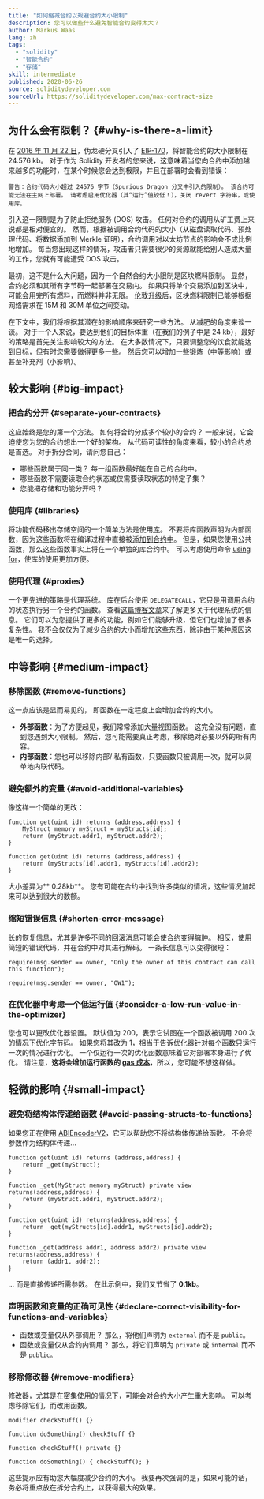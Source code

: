 ```yaml
---
title: "如何缩减合约以规避合约大小限制"
description: 您可以做些什么避免智能合约变得太大？
author: Markus Waas
lang: zh
tags:
  - "solidity"
  - "智能合约"
  - "存储"
skill: intermediate
published: 2020-06-26
source: soliditydeveloper.com
sourceUrl: https://soliditydeveloper.com/max-contract-size
---
```


## 为什么会有限制？ {#why-is-there-a-limit}

在 [2016 年 11 月 22 日](https://blog.ethereum.org/2016/11/18/hard-fork-no-4-spurious-dragon/)，伪龙硬分叉引入了 [EIP-170](https://eips.ethereum.org/EIPS/eip-170)，将智能合约的大小限制在 24.576 kb。 对于作为 Solidity 开发者的您来说，这意味着当您向合约中添加越来越多的功能时，在某个时候您会达到极限，并且在部署时会看到错误：

`警告：合约代码大小超过 24576 字节（Spurious Dragon 分叉中引入的限制）。 该合约可能无法在主网上部署。 请考虑启用优化器（其“运行”值较低！），关闭 revert 字符串，或使用库。`

引入这一限制是为了防止拒绝服务 (DOS) 攻击。 任何对合约的调用从矿工费上来说都是相对便宜的。 然而，根据被调用合约代码的大小（从磁盘读取代码、预处理代码、将数据添加到 Merkle 证明），合约调用对以太坊节点的影响会不成比例地增加。 每当您出现这样的情况，攻击者只需要很少的资源就能给别人造成大量的工作，您就有可能遭受 DOS 攻击。

最初，这不是什么大问题，因为一个自然合约大小限制是区块燃料限制。 显然，合约必须和其所有字节码一起部署在交易内。 如果只将单个交易添加到区块中，可能会用完所有燃料，而燃料并非无限。 [伦敦升级](/ethereum-forks/#london)后，区块燃料限制已能够根据网络需求在 15M 和 30M 单位之间变动。

在下文中，我们将根据其潜在的影响顺序来研究一些方法。 从减肥的角度来谈一谈。 对于一个人来说，要达到他们的目标体重（在我们的例子中是 24 kb），最好的策略是首先关注影响较大的方法。 在大多数情况下，只要调整您的饮食就能达到目标，但有时您需要做得更多一些。 然后您可以增加一些锻炼（中等影响）或甚至补充剂（小影响）。

## 较大影响 {#big-impact}

### 把合约分开 {#separate-your-contracts}

这应始终是您的第一个方法。 如何将合约分成多个较小的合约？ 一般来说，它会迫使您为您的合约想出一个好的架构。 从代码可读性的角度来看，较小的合约总是首选。 对于拆分合同，请问您自己：

- 哪些函数属于同一类？ 每一组函数最好能在自己的合约中。
- 哪些函数不需要读取合约状态或仅需要读取状态的特定子集？
- 您能把存储和功能分开吗？

### 使用库 {#libraries}

将功能代码移出存储空间的一个简单方法是使用[库](https://solidity.readthedocs.io/en/v0.6.10/contracts.html#libraries)。 不要将库函数声明为内部函数，因为这些函数将在编译过程中直接被[添加到合约中](https://ethereum.stackexchange.com/questions/12975/are-internal-functions-in-libraries-not-covered-by-linking)。 但是，如果您使用公共函数，那么这些函数事实上将在一个单独的库合约中。 可以考虑使用命令 [using for](https://solidity.readthedocs.io/en/v0.6.10/contracts.html#using-for)，使库的使用更加方便。

### 使用代理 {#proxies}

一个更先进的策略是代理系统。 库在后台使用 `DELEGATECALL`，它只是用调用合约的状态执行另一个合约的函数。 查看[这篇博客文章](https://hackernoon.com/how-to-make-smart-contracts-upgradable-2612e771d5a2)来了解更多关于代理系统的信息。 它们可以为您提供了更多的功能，例如它们能够升级，但它们也增加了很多复杂性。 我不会仅仅为了减少合约的大小而增加这些东西，除非由于某种原因这是唯一的选择。

## 中等影响 {#medium-impact}

### 移除函数 {#remove-functions}

这一点应该是显而易见的， 即函数在一定程度上会增加合约的大小。

- **外部函数**：为了方便起见，我们常常添加大量视图函数。 这完全没有问题，直到您遇到大小限制。 然后，您可能需要真正考虑，移除绝对必要以外的所有内容。
- **内部函数**：您也可以移除内部/ 私有函数，只要函数只被调用一次，就可以简单地内联代码。

### 避免额外的变量 {#avoid-additional-variables}

像这样一个简单的更改：

```solidity
function get(uint id) returns (address,address) {
    MyStruct memory myStruct = myStructs[id];
    return (myStruct.addr1, myStruct.addr2);
}
```

```solidity
function get(uint id) returns (address,address) {
    return (myStructs[id].addr1, myStructs[id].addr2);
}
```

大小差异为** 0.28kb**。 您有可能在合约中找到许多类似的情况，这些情况加起来可以达到很大的数额。

### 缩短错误信息 {#shorten-error-message}

长的恢复信息，尤其是许多不同的回滚消息可能会使合约变得臃肿。 相反，使用简短的错误代码，并在合约中对其进行解码。 一条长信息可以变得很短：

```solidity
require(msg.sender == owner, "Only the owner of this contract can call this function");

```

```solidity
require(msg.sender == owner, "OW1");
```

### 在优化器中考虑一个低运行值 {#consider-a-low-run-value-in-the-optimizer}

您也可以更改优化器设置。 默认值为 200，表示它试图在一个函数被调用 200 次的情况下优化字节码。 如果您将其改为 1，相当于告诉优化器针对每个函数只运行一次的情况进行优化。 一个仅运行一次的优化函数意味着它对部署本身进行了优化。 请注意，**这将会增加运行函数的 [gas 成本](/developers/docs/gas/)**，所以，您可能不想这样做。

## 轻微的影响 {#small-impact}

### 避免将结构体传递给函数 {#avoid-passing-structs-to-functions}

如果您正在使用 [ABIEncoderV2](https://solidity.readthedocs.io/en/v0.6.10/layout-of-source-files.html#abiencoderv2)，它可以帮助您不将结构体传递给函数。 不会将参数作为结构体传递...

```solidity
function get(uint id) returns (address,address) {
    return _get(myStruct);
}

function _get(MyStruct memory myStruct) private view returns(address,address) {
    return (myStruct.addr1, myStruct.addr2);
}
```

```solidity
function get(uint id) returns(address,address) {
    return _get(myStructs[id].addr1, myStructs[id].addr2);
}

function _get(address addr1, address addr2) private view returns(address,address) {
    return (addr1, addr2);
}
```

... 而是直接传递所需参数。 在此示例中，我们又节省了 **0.1kb**。

### 声明函数和变量的正确可见性 {#declare-correct-visibility-for-functions-and-variables}

- 函数或变量仅从外部调用？ 那么，将他们声明为 `external` 而不是 `public`。
- 函数或变量仅从合约内调用？ 那么，将它们声明为 `private` 或 `internal` 而不是 `public`。

### 移除修改器 {#remove-modifiers}

修改器，尤其是在密集使用的情况下，可能会对合约大小产生重大影响。 可以考虑移除它们，而改用函数。

```solidity
modifier checkStuff() {}

function doSomething() checkStuff {}
```

```solidity
function checkStuff() private {}

function doSomething() { checkStuff(); }
```

这些提示应有助您大幅度减少合约的大小。 我要再次强调的是，如果可能的话，务必将重点放在拆分合约上，以获得最大的效果。
